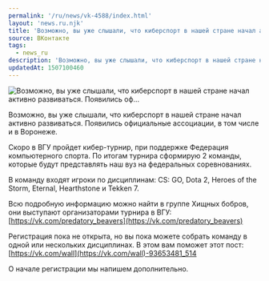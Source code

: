 ```yaml
---
permalink: '/ru/news/vk-4588/index.html'
layout: 'news.ru.njk'
title: 'Возможно, вы уже слышали, что киберспорт в нашей стране начал активно развиваться. Появились оф…'
source: ВКонтакте
tags:
  - news_ru
description: 'Возможно, вы уже слышали, что киберспорт в нашей стране начал активно развиваться. Появились оф…'
updatedAt: 1507100460
---
```

![Возможно, вы уже слышали, что киберспорт в нашей стране начал активно развиваться. Появились оф…](https://sun9-2.userapi.com/impf/c639922/v639922721/45226/kQf8-ar-H_Y.jpg?size=1280x720&quality=96&sign=8696ba0c88288bc95ec7487a44ab7f08&c_uniq_tag=2A2BxhPqtMwBUlenbK1pw0kmh_oyrGT5pypROhMsjAg&type=album)

Возможно, вы уже слышали, что киберспорт в нашей стране начал активно развиваться. Появились официальные ассоциации, в том числе и в Воронеже.

Скоро в ВГУ пройдет кибер-турнир, при поддержке Федерация компьютерного спорта. По итогам турнира сформирую 2 команды, которые будут представлять наш вуз на федеральных соревнованиях.

В команду входят игроки по дисциплинам: CS: GO, Dota 2, Heroes of the Storm, Eternal, Hearthstone и Tekken 7.

Всю подробную информацию можно найти в группе Хищных бобров, они выступают организаторами турнира в ВГУ: [https://vk.com/predatory_beavers](https://vk.com/predatory_beavers)

Регистрация пока не открыта, но вы пока можете собрать команду в одной или нескольких дисциплинах. В этом вам поможет этот пост: [https://vk.com/wall](https://vk.com/wall)-93653481_514

О начале регистрации мы напишем дополнительно.
